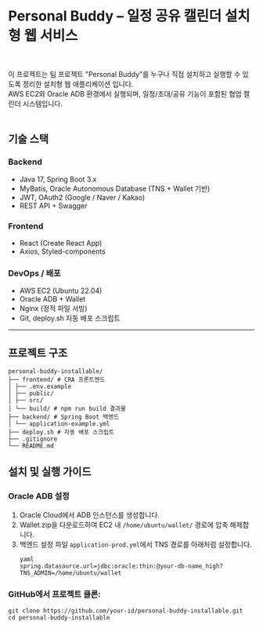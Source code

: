 # Personal Buddy – 일정 공유 캘린더 설치형 웹 서비스

<br>

이 프로젝트는 팀 프로젝트 "Personal Buddy"를 누구나 직접 설치하고 실행할 수 있도록 정리한 설치형 웹 애플리케이션 입니다.  
AWS EC2와 Oracle ADB 환경에서 실행되며, 일정/초대/공유 기능이 포함된 협업 캘린더 시스템입니다.
<br>
<br>




## 기술 스택

### Backend
- Java 17, Spring Boot 3.x
- MyBatis, Oracle Autonomous Database (TNS + Wallet 기반)
- JWT, OAuth2 (Google / Naver / Kakao)
- REST API + Swagger

### Frontend
- React (Create React App)
- Axios, Styled-components

### DevOps / 배포
- AWS EC2 (Ubuntu 22.04)
- Oracle ADB + Wallet
- Nginx (정적 파일 서빙)
- Git, deploy.sh 자동 배포 스크립트

---

## 프로젝트 구조
```
personal-buddy-installable/
├── frontend/ # CRA 프론트엔드
│ ├── .env.example
│ ├── public/
│ ├── src/
│ └── build/ # npm run build 결과물
├── backend/ # Spring Boot 백엔드
│ └── application-example.yml
├── deploy.sh # 자동 배포 스크립트
├── .gitignore
└── README.md
```

## 설치 및 실행 가이드

### Oracle ADB 설정

1. Oracle Cloud에서 ADB 인스턴스를 생성합니다.
2. Wallet.zip을 다운로드하여 EC2 내 `/home/ubuntu/wallet/` 경로에 압축 해제합니다.
3. 백엔드 설정 파일 `application-prod.yml`에서 TNS 경로를 아래처럼 설정합니다.
    ```
    yaml
    spring.datasource.url=jdbc:oracle:thin:@your-db-name_high?TNS_ADMIN=/home/ubuntu/wallet
    ```
### GitHub에서 프로젝트 클론:
```
git clone https://github.com/your-id/personal-buddy-installable.git
cd personal-buddy-installable
```


